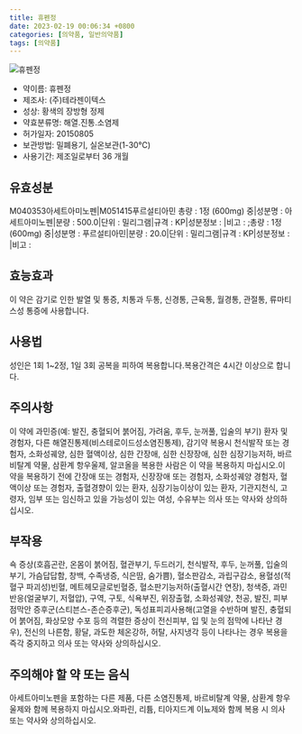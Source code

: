 ```yaml
---
title: 휴펜정
date: 2023-02-19 00:06:34 +0800
categories: [의약품, 일반의약품]
tags: [의약품]
---
```

![휴펜정](https://nedrug.mfds.go.kr/pbp/cmn/itemImageDownload/147427106970700099)

- 약이름: 휴펜정
- 제조사: (주)테라젠이텍스
- 성상: 황색의 장방형 정제
- 약효분류명: 해열.진통.소염제
- 허가일자: 20150805
- 보관방법: 밀폐용기, 실온보관(1-30℃)
- 사용기간: 제조일로부터 36 개월
## 유효성분
M040353아세트아미노펜|M051415푸르설티아민
총량 : 1정 (600mg) 중|성분명 : 아세트아미노펜|분량 : 500.0|단위 : 밀리그램|규격 : KP|성분정보 : |비고 : ;총량 : 1정 (600mg) 중|성분명 : 푸르설티아민|분량 : 20.0|단위 : 밀리그램|규격 : KP|성분정보 : |비고 :
## 효능효과
이 약은 감기로 인한 발열 및 통증, 치통과 두통, 신경통, 근육통, 월경통, 관절통, 류마티스성 통증에 사용합니다.
## 사용법
성인은 1회 1~2정, 1일 3회 공복을 피하여 복용합니다.복용간격은 4시간 이상으로 합니다.
## 주의사항
이 약에 과민증(예: 발진, 충혈되어 붉어짐, 가려움, 후두, 눈꺼풀, 입술의 부기) 환자 및 경험자, 다른 해열진통제(비스테로이드성소염진통제), 감기약 복용시 천식발작 또는 경험자, 소화성궤양, 심한 혈액이상, 심한 간장애, 심한 신장장애, 심한 심장기능저하, 바르비탈계 약물, 삼환계 항우울제, 알코올을 복용한 사람은 이 약을 복용하지 마십시오.이 약을 복용하기 전에 간장애 또는 경험자, 신장장애 또는 경험자, 소화성궤양 경험자, 혈액이상 또는 경험자, 출혈경향이 있는 환자, 심장기능이상이 있는 환자, 기관지천식, 고령자, 임부 또는 임신하고 있을 가능성이 있는 여성, 수유부는 의사 또는 약사와 상의하십시오.
## 부작용
쇽 증상(호흡곤란, 온몸이 붉어짐, 혈관부기, 두드러기, 천식발작, 후두, 눈꺼풀, 입술의 부기, 가슴답답함, 창백, 수족냉증, 식은땀, 숨가쁨), 혈소판감소, 과립구감소, 용혈성(적혈구 파괴성)빈혈, 메트헤모글로빈혈증, 혈소판기능저하(출혈시간 연장), 청색증, 과민반응(얼굴부기, 저혈압), 구역, 구토, 식욕부진, 위장출혈, 소화성궤양, 천공, 발진, 피부점막안 증후군(스티븐스-존슨증후군), 독성표피괴사용해(고열을 수반하며 발진, 충혈되어 붉어짐, 화상모양 수포 등의 격렬한 증상이 전신피부, 입 및 눈의 점막에 나타난 경우), 전신의 나른함, 황달, 과도한 체온강하, 허탈, 사지냉각 등이 나타나는 경우 복용을 즉각 중지하고 의사 또는 약사와 상의하십시오.
## 주의해야 할 약 또는 음식
아세트아미노펜을 포함하는 다른 제품, 다른 소염진통제, 바르비탈계 약물, 삼환계 항우울제와 함께 복용하지 마십시오.와파린, 리튬, 티아지드계 이뇨제와 함께 복용 시 의사 또는 약사와 상의하십시오.
